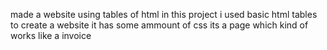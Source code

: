 made a website using tables of html
in this project i used basic html tables to create a website it has some ammount of css 
its a page which kind of works like a invoice 

